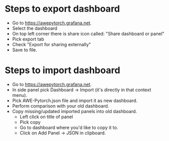 # Steps to export dashboard

- Go to https://awepytorch.grafana.net.
- Select the dashboard
- On top left corner there is share icon called: "Share dashboard or panel"
- Pick export tab
- Check "Export for sharing externally"
- Save to file.

# Steps to import dashboard

- Go to https://awepytorch.grafana.net.
- In side panel pick Dashboard -> Import (it's directly in that context menu).
- Pick AWE-Pytorch.json file and import it as new dashboard.
- Perform comparison with your old dashboard.
- Copy missing/updated imported panels into old dashboard.
  - Left click on title of panel
  - Pick copy
  - Go to dashboard where you'd like to copy it to.
  - Click on Add Panel -> JSON in clipboard.